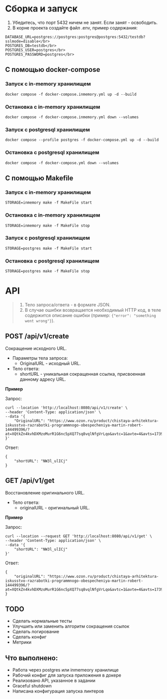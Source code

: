 # Сборка и запуск
1. Убедитесь, что порт 5432 ничем не занят. Если занят - освободить.
2. В корне проекта создайте файл .env, пример содержания:</b>
```
DATABASE_URL=postgres://postgres:postgres@postgres:5432/testdb?sslmode=disable</br>
POSTGRES_DB=testdb</br>
POSTGRES_USER=postgres</br>
POSTGRES_PASSWORD=postgres</br>
```
## С помощью docker-compose
### Запуск с in-memory хранилищем
```
docker compose -f docker-compose.inmemory.yml up -d --build
```
### Остановка с in-memory хранилищем
```
docker compose -f docker-compose.inmemory.yml down --volumes
```
### Запуск с postgresql хранилищем
```
docker compose --profile postgres -f docker-compose.yml up -d --build
```
### Остановка с postgresql хранилищем
```
docker compose -f docker-compose.yml down --volumes
```

## С помощью Makefile
### Запуск с in-memory хранилищем
```
STORAGE=inmemory make -f MakeFile start
```
### Остановка с in-memory хранилищем
```
STORAGE=inmemory make -f MakeFile stop
```
### Запуск с postgresql хранилищем
```
STORAGE=postgres make -f MakeFile start
```

### Остановка с postgresql хранилищем
```
STORAGE=postgres make -f MakeFile stop
```

# API

> 1) Тело запроса/ответа - в формате JSON.
> 2) В случае ошибки возвращается необходимый HTTP код, в теле содержится описание ошибки (пример: ```{"error": "something went wrong"}```).

## POST /api/v1/create
Сокращение исходного URL.

- Параметры тела запроса:
    - OriginalURL - исходный URL.
- Тело ответа:
    - shortURL - уникальная сокращенная ссылка, присвоенная данному адресу URL.

**Пример**

Запрос:

```
curl --location 'http://localhost:8080/api/v1/create' \
--header 'Content-Type: application/json' \
--data '{
    "OriginalURL": "https://www.ozon.ru/product/chistaya-arhitektura-iskusstvo-razrabotki-programmnogo-obespecheniya-martin-robert-144499396/?at=XQtkZn4kvhDXMzoMurR1G6nc5pXQ77sq8vqlNfgVrLqo&avtc=1&avte=4&avts=1739295310&keywords=%D0%BA%D0%BD%D0%B8%D0%B3%D0%B0+%D1%80%D0%BE%D0%B1%D0%B5%D1%80%D1%82+%D0%BC%D0%B0%D1%80%D1%82%D0%B8%D0%BD"
}'
```

Ответ:

```
{
    "shortURL": "NW3l_ulICj"
}
```

## GET /api/v1/get
Восстановление оригинального URL.

- Тело ответа:
    - originalURL - оригинальный URL.

**Пример**

Запрос:

```
curl --location --request GET 'http://localhost:8080/api/v1/get' \
--header 'Content-Type: application/json' \
--data '{
    "shortURL": "NW3l_ulICj"
}'
```

Ответ:

```
{
    "originalURL": "https://www.ozon.ru/product/chistaya-arhitektura-iskusstvo-razrabotki-programmnogo-obespecheniya-martin-robert-144499396/?at=XQtkZn4kvhDXMzoMurR1G6nc5pXQ77sq8vqlNfgVrLqo&avtc=1&avte=4&avts=1739295310&keywords=%D0%BA%D0%BD%D0%B8%D0%B3%D0%B0+%D1%80%D0%BE%D0%B1%D0%B5%D1%80%D1%82+%D0%BC%D0%B0%D1%80%D1%82%D0%B8%D0%BD"
}
```

## TODO
- Сделать нормальные тесты
- Улучшить или заменить алгоритм сокращения ссылок
- Сделать логирование
- Сделать конфиг
- Метрики

## Что выполнено:
- Работа через postgres или inmemeory хранилище
- Рабочий конфиг для запуска приложения в докере
- Реализовано API, указанное в задании
- Graceful shutdown
- Написана конфигурация запуска линтеров